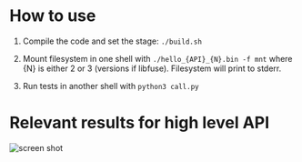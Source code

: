 # How to use

1. Compile the code and set the stage:
   ```./build.sh```

2. Mount filesystem in one shell with
   ```./hello_{API}_{N}.bin -f mnt```
   where {N} is either 2 or 3 (versions if libfuse).
   Filesystem will print to stderr.

3. Run tests in another shell with
   ```python3 call.py```

# Relevant results for high level API

![screen shot](screenshot01.png "screen shot")
